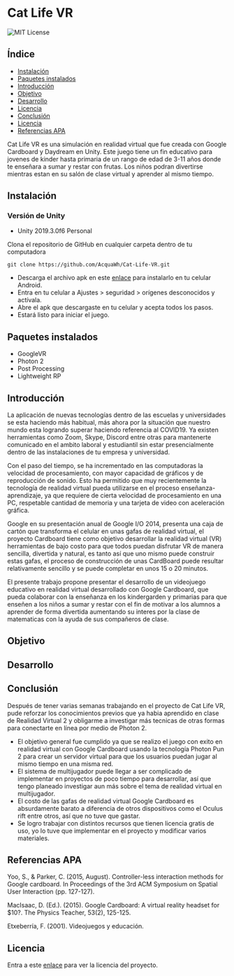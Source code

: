 # Cat Life VR
![MIT License](http://img.shields.io/badge/license-MIT-blue.svg?style=flat)

## Índice

- [Instalación](#instalación)
- [Paquetes instalados](#paquetes-instalados)
- [Introducción](#introducción)
- [Objetivo](#objetivo)
- [Desarrollo](#desarrollo)
- [Licencia](#licencia)
- [Conclusión](#conclusión)
- [Licencia](#licencia)
- [Referencias APA](#referencias-apa)

Cat Life VR es una simulación en realidad virtual que fue creada con Google Cardboard y Daydream en Unity. Este juego tiene un fin educativo para jovenes de kinder hasta primaria de un rango de edad de 3-11 años donde te enseñara a sumar y restar con frutas. Los niños podran divertirse mientras estan en su salón de clase virtual y aprender al mismo tiempo.

## Instalación

### Versión de Unity

 - Unity 2019.3.0f6 Personal

Clona el repositorio de GitHub en cualquier carpeta dentro de tu computadora

    git clone https://github.com/AcquaWh/Cat-Life-VR.git
    
- Descarga el archivo apk en este [enlace](#) para instalarlo en tu celular Android.
- Entra en tu celular a Ajustes > seguridad > orígenes desconocidos y actívala.
- Abre el apk que descargaste en tu celular y acepta todos los pasos.
- Estará listo para iniciar el juego.

## Paquetes instalados

- GoogleVR
- Photon 2
- Post Processing
- Lightweight RP

## Introducción
La aplicación de nuevas tecnologías dentro de las escuelas y universidades se esta haciendo más habitual, más ahora por la situación que nuestro mundo esta logrando superar haciendo referencia al COVID19. Ya existen herramientas como Zoom, Skype, Discord entre otras para mantenerte comunicado en el ambito laboral y estudiantil sin estar presencialmente dentro de las instalaciones de tu empresa y universidad.

Con el paso del tiempo, se ha incrementado en las computadoras la velocidad de procesamiento, con mayor capacidad de gráficos y de reproducción de sonido. Esto ha
permitido que muy recientemente la tecnología de realidad virtual pueda utilizarse en el proceso enseñanza-aprendizaje, ya que requiere de cierta velocidad de procesamiento en
una PC, respetable cantidad de memoria y una tarjeta de video con aceleración gráfica.

Google en su presentación anual de Google I/O 2014, presenta una caja de cartón que transforma el celular en unas gafas de realidad virtual, el proyecto Cardboard tiene como
objetivo desarrollar la realidad virtual (VR) herramientas de bajo costo para que todos puedan disfrutar VR de manera sencilla, divertida y natural, es tanto así que uno mismo
puede construir estas gafas, el proceso de construcción de unas CardBoard puede resultar relativamente sencillo y se puede completar en unos 15 o 20 minutos.

El presente trabajo propone presentar el desarrollo de un videojuego educativo en realidad virtual desarrollado con Google Cardboard, que pueda colaborar con la enseñanza en los kindergarden y primarias para que enseñen a los niños a sumar y restar con el fin de motivar a los alumnos a aprender de forma divertida aumentando su interes por la clase de matematicas con la ayuda de sus compañeros de clase.

## Objetivo
 

## Desarrollo

## Conclusión
Después de tener varias semanas trabajando en el proyecto de Cat Life VR, pude reforzar los conocimientos previos que ya habia aprendido en clase de Realidad Virtual 2 y obligarme a investigar más tecnicas de otras formas para conectarte en línea por medio de Photon 2.

- El objetivo general fue cumplido ya que se realizo el juego con exito en realidad virtual con Google Cardboard usando la tecnología Photon Pun 2 para crear un servidor virtual para que los usuarios puedan jugar al mismo tiempo en una misma red.
- El sistema de multijugador puede llegar a ser complicado de implementar en proyectos de poco tiempo para desarrollar, así que tengo planeado investigar aun más sobre el tema de realidad virtual en multijugador.
- El costo de las gafas de realidad virtual Google Cardboard es absurdamente barato a diferencia de otros dispositivos como el Oculus rift entre otros, así que no tuve que gastar.
- Se logro trabajar con distintos recursos que tienen licencia gratis de uso, yo lo tuve que implementar en el proyecto y modificar varios materiales.

## Referencias APA
Yoo, S., & Parker, C. (2015, August). Controller-less interaction methods for Google cardboard. In Proceedings of the 3rd ACM Symposium on Spatial User Interaction (pp. 127-127).

MacIsaac, D. (Ed.). (2015). Google Cardboard: A virtual reality headset for $10?. The Physics Teacher, 53(2), 125-125.

Etxeberría, F. (2001). Videojuegos y educación.

## Licencia
Entra a este [enlace](https://github.com/AcquaWh/VR-Multiplayer/blob/master/LICENSE) para ver la licencia del proyecto.
